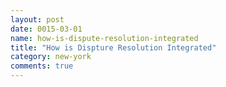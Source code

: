 ```yaml
---
layout: post
date: 0015-03-01
name: how-is-dispute-resolution-integrated
title: "How is Dispture Resolution Integrated"
category: new-york
comments: true
---
```


